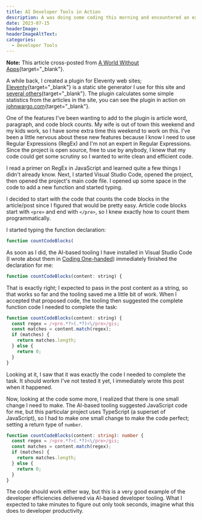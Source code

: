 ```yaml
---
title: AI Developer Tools in Action
description: A was doing some coding this morning and encountered an excellent example of AI generated code that I had to share with you.
date: 2023-07-15
headerImage: 
headerImageAltText: 
categories: 
  - Developer Tools
---
```


**Note:** This article cross-posted from [A World Without Apps](https://aworldwithoutapps.com/posts/2023/ai-developer-tools-in-action/){target="_blank"}.

A while back, I created a plugin for Eleventy web sites; [Eleventy](https://www.11ty.dev/){target="_blank"} is a static site generator I use for this site and [several others](https://johnwargo.com/sites/){target="_blank"}. The plugin calculates some simple statistics from the articles in the site, you can see the plugin in action on [johnwargo.com](https://johnwargo.com/statistics/){target="_blank"}. 

One of the features I've been wanting to add to the plugin is article word, paragraph, and code block counts. My wife is out of town this weekend and my kids work, so I have some extra time this weekend to work on this. I've been a little nervous about these new features because I know I need to use Regular Expressions (RegEx) and I'm not an expert in Regular Expressions. Since the project is open source, free to use by anybody, I knew that my code could get some scrutiny so I wanted to write clean and efficient code.

I read a primer on RegEx in JavaScript and learned quite a few things I didn't already know. Next, I started Visual Studio Code, opened the project, then opened the project's main code file. I opened up some space in the code to add a new function and started typing.

I decided to start with the code that counts the code blocks in the article/post since I figured that would be pretty easy. Article code blocks start with `<pre>` and end with `</pre>`, so I knew exactly how to count them programmatically.

I started typing the function declaration:

```js
function countCodeBlocks(
```

As soon as I did, the AI-based tooling I have installed in Visual Studio Code (I wrote about them in [Coding One-handed](/posts/2023/coding-one-handed)) immediately finished the declaration for me:

```js
function countCodeBlocks(content: string) {
```

That is exactly right; I expected to pass in the post content as a string, so that works so far and the tooling saved me a little bit of work. When I accepted that proposed code, the tooling then suggested the complete function code I needed to complete the task:

```js
function countCodeBlocks(content: string) {
  const regex = /<pre.*?>(.*?)<\/pre>/gis;
  const matches = content.match(regex);
  if (matches) {
    return matches.length;
  } else {
    return 0;
  }
}
```

Looking at it, I saw that it was exactly the code I needed to complete the task. It should workm I've not tested it yet, I immediately wrote this post when it happened.

Now, looking at the code some more, I realized that there is one small change I need to make. The AI-based tooling suggested JavaScript code for me, but this particular project uses TypeScript (a superset of JavaScript), so I had to make one small change to make the code perfect; setting a return type of `number`.

```typescript
function countCodeBlocks(content: string): number {
  const regex = /<pre.*?>(.*?)<\/pre>/gis;
  const matches = content.match(regex);
  if (matches) {
    return matches.length;
  } else {
    return 0;
  }
}
```

The code should work either way, but this is a very good example of the developer efficiencies delivered via AI-based developer tooling. What I expected to take minutes to figure out only took seconds, imagine what this does to developer productivity.